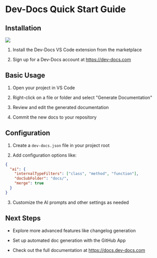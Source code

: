 # Dev-Docs Quick Start Guide

## Installation

![](upload)

1. Install the Dev-Docs VS Code extension from the marketplace

2. Sign up for a Dev-Docs account at <https://dev-docs.com>

## Basic Usage

1. Open your project in VS Code

2. Right-click on a file or folder and select "Generate Documentation"

3. Review and edit the generated documentation

4. Commit the new docs to your repository

## Configuration

1. Create a `dev-docs.json` file in your project root

2. Add configuration options like:

```json
{
  "ai": {
    "internalTypeFilters": ["class", "method", "function"],
    "docSubFolder": "docs/",
    "merge": true
  }
}
```

3. Customize the AI prompts and other settings as needed

## Next Steps

* Explore more advanced features like changelog generation

* Set up automated doc generation with the GitHub App

* Check out the full documentation at <https://docs.dev-docs.com>
